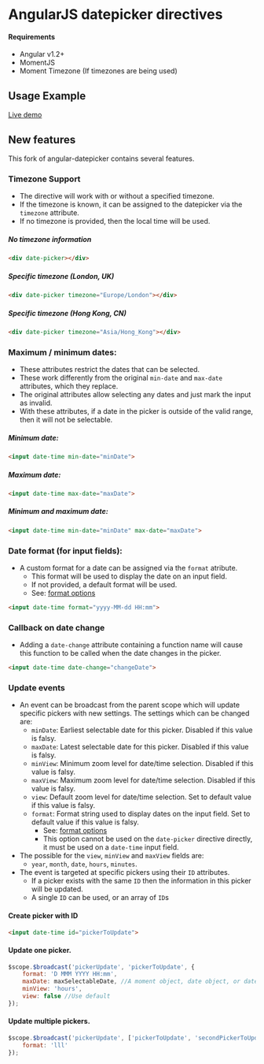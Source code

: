 # AngularJS datepicker directives

#### Requirements

-  Angular v1.2+
-  MomentJS
-  Moment Timezone (If timezones are being used)

## Usage Example

[Live demo](https://rawgithub.com/DanTalash/angular-datepicker/master/app/index.html)

## New features

This fork of angular-datepicker contains several features.

### Timezone Support

* The directive will work with or without a specified timezone. 
* If the timezone is known, it can be assigned to the datepicker via the `timezone` attribute. 
* If no timezone is provided, then the local time will be used.

##### No timezone information

```html
<div date-picker></div>
```

##### Specific timezone (London, UK)

```html
<div date-picker timezone="Europe/London"></div>
```


##### Specific timezone (Hong Kong, CN)

```html
<div date-picker timezone="Asia/Hong_Kong"></div>
```


### Maximum / minimum dates:

* These attributes restrict the dates that can be selected. 
* These work differently from the original `min-date` and `max-date` attributes, which they replace. 
* The original attributes allow selecting any dates and just mark the input as invalid. 
* With these attributes, if a date in the picker is outside of the valid range, then it will not be selectable.

##### Minimum date:

```html
<input date-time min-date="minDate">
```

##### Maximum date:

```html
<input date-time max-date="maxDate">
```

##### Minimum and maximum date:

```html
<input date-time min-date="minDate" max-date="maxDate">
```

### Date format (for input fields):

* A custom format for a date can be assigned via the `format` atribute.
  * This format will be used to display the date on an input field.
  * If not provided, a default format will be used.
  * See: [format options](http://momentjs.com/docs/#/displaying/format/)

```html
<input date-time format="yyyy-MM-dd HH:mm">
```


### Callback on date change

* Adding a `date-change` attribute containing a function name will cause this function to be called when the date changes in the picker.

```html
<input date-time date-change="changeDate">
```

### Update events

* An event can be broadcast from the parent scope which will update specific pickers with new settings. The settings which can be changed are:
  * `minDate`: Earliest selectable date for this picker. Disabled if this value is falsy.
  * `maxDate`: Latest selectable date for this picker. Disabled if this value is falsy.
  * `minView`: Minimum zoom level for date/time selection. Disabled if this value is falsy.
  * `maxView`: Maximum zoom level for date/time selection. Disabled if this value is falsy.
  * `view`: Default zoom level for date/time selection. Set to default value if this value is falsy.
  * `format`: Format string used to display dates on the input field. Set to default value if this value is falsy. 
    * See: [format options](http://momentjs.com/docs/#/displaying/format/)
	* This option cannot be used on the `date-picker` directive directly, it must be used on a `date-time` input field.
* The possible for the `view`, `minView` and `maxView` fields are:
  * `year`, `month`, `date`, `hours`, `minutes`.
* The event is targeted at specific pickers using their `ID` attributes.
  * If a picker exists with the same `ID` then the information in this picker will be updated.
  * A single `ID` can be used, or an array of `ID`s

#### Create picker with ID

```html
<input date-time id="pickerToUpdate">
```

#### Update one picker.

```javascript
$scope.$broadcast('pickerUpdate', 'pickerToUpdate', {
	format: 'D MMM YYYY HH:mm',
	maxDate: maxSelectableDate, //A moment object, date object, or date/time string parsable by momentjs
	minView: 'hours',
	view: false //Use default
});
```

#### Update multiple pickers.

```javascript
$scope.$broadcast('pickerUpdate', ['pickerToUpdate', 'secondPickerToUpdate'], {
	format: 'lll'
});
```
